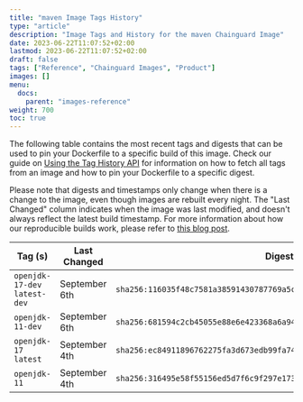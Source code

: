 ```yaml
---
title: "maven Image Tags History"
type: "article"
description: "Image Tags and History for the maven Chainguard Image"
date: 2023-06-22T11:07:52+02:00
lastmod: 2023-06-22T11:07:52+02:00
draft: false
tags: ["Reference", "Chainguard Images", "Product"]
images: []
menu:
  docs:
    parent: "images-reference"
weight: 700
toc: true
---
```


The following table contains the most recent tags and digests that can be used to pin your Dockerfile to a specific build of this image. Check our guide on [Using the Tag History API](/chainguard/chainguard-images/using-the-tag-history-api/) for information on how to fetch all tags from an image and how to pin your Dockerfile to a specific digest.

Please note that digests and timestamps only change when there is a change to the image, even though images are rebuilt every night. The "Last Changed" column indicates when the image was last modified, and doesn't always reflect the latest build timestamp. For more information about how our reproducible builds work, please refer to [this blog post](https://www.chainguard.dev/unchained/reproducing-chainguards-reproducible-image-builds).

| Tag (s)                        | Last Changed  | Digest                                                                    |
|--------------------------------|---------------|---------------------------------------------------------------------------|
|  `openjdk-17-dev` `latest-dev` | September 6th | `sha256:116035f48c7581a38591430787769a5cf893e44627ae7a678c8caacf10f68cc4` |
|  `openjdk-11-dev`              | September 6th | `sha256:681594c2cb45055e88e6e423368a6a94f95c9c14c65265186ed94f9559d8666d` |
|  `openjdk-17` `latest`         | September 4th | `sha256:ec84911896762275fa3d673edb99fa74374442c54e86920d8b83100b0a912157` |
|  `openjdk-11`                  | September 4th | `sha256:316495e58f55156ed5d7f6c9f297e173a2921d24714a42b9e00db3f1d5ff27d1` |
